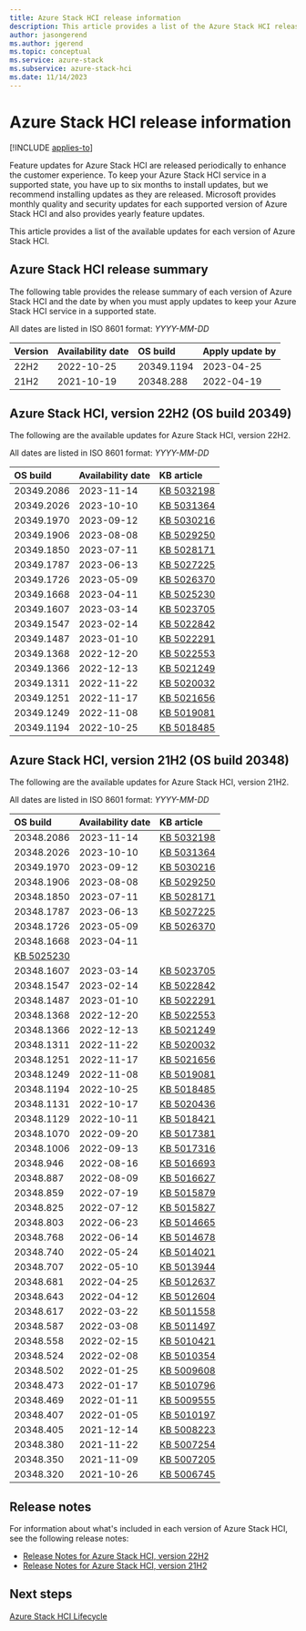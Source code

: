 ```yaml
---
title: Azure Stack HCI release information
description: This article provides a list of the Azure Stack HCI releases, including monthly updates, and corresponding OS builds.
author: jasongerend
ms.author: jgerend
ms.topic: conceptual
ms.service: azure-stack
ms.subservice: azure-stack-hci
ms.date: 11/14/2023
---
```


# Azure Stack HCI release information

[!INCLUDE [applies-to](../includes/hci-applies-to-22h2-21h2.md)]

Feature updates for Azure Stack HCI are released periodically to enhance the customer experience. To keep your Azure Stack HCI service in a supported state, you have up to six months to install updates, but we recommend installing updates as they are released. Microsoft provides monthly quality and security updates for each supported version of Azure Stack HCI and also provides yearly feature updates.

This article provides a list of the available updates for each version of Azure Stack HCI.  

## Azure Stack HCI release summary

The following table provides the release summary of each version of Azure Stack HCI and the date by when you must apply updates to keep your Azure Stack HCI service in a supported state.

All dates are listed in ISO 8601 format: *YYYY-MM-DD*

| **Version** | **Availability date** | **OS build**      | **Apply update by** |
|:------------|:----------------------|:------------------|:-------------------------|
| 22H2        | 2022-10-25            | 20349.1194        | 2023-04-25               |
| 21H2        | 2021-10-19            | 20348.288         | 2022-04-19               |

## Azure Stack HCI, version 22H2 (OS build 20349)

The following are the available updates for Azure Stack HCI, version 22H2.

All dates are listed in ISO 8601 format: *YYYY-MM-DD*

| **OS build** | **Availability date** | **KB article**                                           |
|:------------ |:----------------------|:---------------------------------------------------------|
| 20349.2086   | 2023-11-14            | [KB 5032198](https://support.microsoft.com/topic/43b510ae-28a3-496a-bea5-ba061c95cd54)  |
| 20349.2026   | 2023-10-10            | [KB 5031364](https://support.microsoft.com/topic/b827b04b-e11e-4295-b898-042df4b5053b)  |
| 20349.1970   | 2023-09-12            | [KB 5030216](https://support.microsoft.com/topic/fdf76ccf-ae95-4e19-9842-d4b8f7359fa2)  |
| 20349.1906   | 2023-08-08            | [KB 5029250](https://support.microsoft.com/topic/36a2464b-f91e-499a-98cd-661ad68a3536)  |
| 20349.1850   | 2023-07-11            | [KB 5028171](https://support.microsoft.com/topic/34557119-e00c-4678-bb87-048a36ed8585)  |
| 20349.1787   | 2023-06-13            | [KB 5027225](https://support.microsoft.com/topic/22021b0f-6d49-490c-9aef-f7556f928ad9)  |
| 20349.1726   | 2023-05-09            | [KB 5026370](https://support.microsoft.com/topic/77d61c1a-07d2-44d1-8023-834d87a28d78)  |
| 20349.1668   | 2023-04-11            | [KB 5025230](https://support.microsoft.com/topic/5048ddfb-7bf3-4e6c-b29a-7b44b789d282)  |
| 20349.1607   | 2023-03-14            | [KB 5023705](https://support.microsoft.com/topic/4f164afb-4249-4774-abf4-3d4581189588)  |
| 20349.1547   | 2023-02-14            | [KB 5022842](https://support.microsoft.com/topic/d5293fe7-3d6e-42d4-aa77-b2993562863a)  |
| 20349.1487   | 2023-01-10            | [KB 5022291](https://support.microsoft.com/topic/08650290-831c-4b1b-b241-b2a0112b5246)  |
| 20349.1368   | 2022-12-20            | [KB 5022553](https://support.microsoft.com/topic/ea457f12-62bd-461c-9f32-7cde11816a44)  |
| 20349.1366   | 2022-12-13            | [KB 5021249](https://support.microsoft.com/topic/3815a4c2-a71b-4cb1-9777-a9ef7db8701e)  |
| 20349.1311   | 2022-11-22            | [KB 5020032](https://support.microsoft.com/topic/c0c2f038-a248-4fac-9c63-45ab4f462424)  |
| 20349.1251   | 2022-11-17            | [KB 5021656](https://support.microsoft.com/topic/336b8958-d1dd-40b2-a93b-ed1b80003c27)  |
| 20349.1249   | 2022-11-08            | [KB 5019081](https://support.microsoft.com/topic/d53a4cf1-0987-4ab7-a529-23f7136f4083)  |
| 20349.1194   | 2022-10-25            | [KB 5018485](https://support.microsoft.com/topic/513988dc-4a9f-40ca-b089-e4c7703ad06e)  |

## Azure Stack HCI, version 21H2 (OS build 20348)

The following are the available updates for Azure Stack HCI, version 21H2.

All dates are listed in ISO 8601 format: *YYYY-MM-DD*

| **OS build** | **Availability date** | **KB article**                                           |
|:------------ |:----------------------|:---------------------------------------------------------|
| 20348.2086   | 2023-11-14            | [KB 5032198](https://support.microsoft.com/topic/f116b9a5-be0d-4c89-8a91-2ba2392294fa)  |
| 20348.2026   | 2023-10-10            | [KB 5031364](https://support.microsoft.com/topic/487ea79e-9378-472f-8e69-1e9f3bd757a0)  |
| 20349.1970   | 2023-09-12            | [KB 5030216](https://support.microsoft.com/topic/a8a4f08d-33f1-49a0-afcc-40bd7d6f44f3)  |
| 20348.1906   | 2023-08-08            | [KB 5029250](https://support.microsoft.com/topic/c1939499-12b7-4a23-8bda-2abd3a0fe084)  |
| 20348.1850   | 2023-07-11            | [KB 5028171](https://support.microsoft.com/topic/81aa00e1-31fb-42d7-ade1-7de0b37b3738)  |
| 20348.1787   | 2023-06-13            | [KB 5027225](https://support.microsoft.com/topic/dfe991ea-55bd-4618-89fe-b50870952dae)  |
| 20348.1726   | 2023-05-09            | [KB 5026370](https://support.microsoft.com/topic/214132e6-d909-4078-8161-6039c14a8322)  |
| 20348.1668   | 2023-04-11            |
 [KB 5025230](https://support.microsoft.com/topic/2cea5e9c-bd27-4651-9530-1e82de52138c)  |
| 20348.1607   | 2023-03-14             | [KB 5023705](https://support.microsoft.com/topic/e039eca6-13cf-46c0-b2b4-ee9a27bf6b2d)  |
| 20348.1547   | 2023-02-14             | [KB 5022842](https://support.microsoft.com/topic/c5f53080-d4aa-4c0e-ade8-62cb35acbd98)  |
| 20348.1487   | 2023-01-10            | [KB 5022291](https://support.microsoft.com/topic/02c080d2-0dee-44a0-8796-37cef529f6d6)  |
| 20348.1368   | 2022-12-20            | [KB 5022553](https://support.microsoft.com/topic/701b899c-f41c-4888-94fd-7d2f7a97a1a6)  |
| 20348.1366   | 2022-12-13            | [KB 5021249](https://support.microsoft.com/topic/e6f3210a-c999-4ac8-8fd6-66751febf300)  |
| 20348.1311   | 2022-11-22            | [KB 5020032](https://support.microsoft.com/topic/96bc003c-a310-445a-af1c-98e977a1a7d3)  |
| 20348.1251   | 2022-11-17            | [KB 5021656](https://support.microsoft.com/topic/f33facaa-2ccc-4ce2-a374-c5a3e01a6fdd)  |
| 20348.1249   | 2022-11-08            | [KB 5019081](https://support.microsoft.com/topic/4e51dca6-695b-4578-abf2-852cacea2d77)  |
| 20348.1194   | 2022-10-25            | [KB 5018485](https://support.microsoft.com/topic/bec5c23c-8d6e-4413-a010-24bf3d506f61)  |
| 20348.1131   | 2022-10-17            | [KB 5020436](https://support.microsoft.com/topic/c83f50da-9017-4755-93fe-00ddf27147da)  |
| 20348.1129   | 2022-10-11            | [KB 5018421](https://support.microsoft.com/topic/5173f8dc-29de-48ad-9763-9239f5257d62)  |
| 20348.1070   | 2022-09-20            | [KB 5017381](https://support.microsoft.com/topic/b58ee96f-7ddb-4cfe-870e-5047cf2dd52d)  |
| 20348.1006   | 2022-09-13            | [KB 5017316](https://support.microsoft.com/topic/0f0e00f9-a27c-496d-81b7-aa3b3bb010bc)  |
| 20348.946    | 2022-08-16            | [KB 5016693](https://support.microsoft.com/topic/9fe39a88-2ed4-489f-a729-3aeae9124690)  |
| 20348.887    | 2022-08-09            | [KB 5016627](https://support.microsoft.com/topic/e2aa1ec8-4d65-42f2-b8c9-926fe733f782)  |
| 20348.859    | 2022-07-19            | [KB 5015879](https://support.microsoft.com/topic/53c96b35-2a45-46a4-9b1b-b17faf5ee31b)  |
| 20348.825    | 2022-07-12            | [KB 5015827](https://support.microsoft.com/topic/959c973f-0cba-44cc-92f9-1aa4476d1ea1)  |
| 20348.803    | 2022-06-23            | [KB 5014665](https://support.microsoft.com/topic/108cb23c-8e38-4eb4-974a-b5a30d4bc0c4)  |
| 20348.768    | 2022-06-14            | [KB 5014678](https://support.microsoft.com/topic/16ee172a-6f0c-4863-93c1-d5c97bad9efd)  |
| 20348.740    | 2022-05-24            | [KB 5014021](https://support.microsoft.com/topic/b2e22509-31af-4efe-a9a8-1af0256541e5)  |
| 20348.707    | 2022-05-10            | [KB 5013944](https://support.microsoft.com/topic/73df007f-f353-421a-8f1d-2cf067243040)  |
| 20348.681    | 2022-04-25            | [KB 5012637](https://support.microsoft.com/topic/5bd3942b-6e47-42b2-a4bd-f442c2f3a01b)  |
| 20348.643    | 2022-04-12            | [KB 5012604](https://support.microsoft.com/topic/090da9ce-1c1d-452b-a410-2b02e583a287)  |
| 20348.617    | 2022-03-22            | [KB 5011558](https://support.microsoft.com/topic/4142756d-672b-4aac-b696-1b4e44d55c7c)  |
| 20348.587    | 2022-03-08            | [KB 5011497](https://support.microsoft.com/topic/7d03d4b7-992d-4044-acf0-1ee1a86fc5f5)  |
| 20348.558    | 2022-02-15            | [KB 5010421](https://support.microsoft.com/topic/d2772c05-e070-46fd-bd4a-b203b14fee78)  |
| 20348.524    | 2022-02-08            | [KB 5010354](https://support.microsoft.com/topic/bc5de80a-8b86-4828-b10f-a4e81dbae329)  |
| 20348.502    | 2022-01-25            | [KB 5009608](https://support.microsoft.com/topic/0cc9713f-4fd6-4e2b-a39e-852db67c1958)  |
| 20348.473    | 2022-01-17            | [KB 5010796](https://support.microsoft.com/topic/e79a633f-e876-4268-a21e-de6a9ca52da7)  |
| 20348.469    | 2022-01-11            | [KB 5009555](https://support.microsoft.com/topic/6064a83d-dc47-48a3-af78-d83f6d54f21a)  |
| 20348.407    | 2022-01-05            | [KB 5010197](https://support.microsoft.com/topic/1ecad3b4-fc07-4b0b-a13f-f3d6a9a610ca)  |
| 20348.405    | 2021-12-14            | [KB 5008223](https://support.microsoft.com/topic/9bfc69ea-cd28-4e5d-95c5-934d67d48ee1)  |
| 20348.380    | 2021-11-22            | [KB 5007254](https://support.microsoft.com/topic/98eb640f-81f6-4317-b965-100428db037f)  |
| 20348.350    | 2021-11-09            | [KB 5007205](https://support.microsoft.com/topic/a54d80e0-b1af-493e-9981-d4597a166119)  |
| 20348.320    | 2021-10-26            | [KB 5006745](https://support.microsoft.com/topic/572c595a-aff6-4976-a961-07aafb257973)  |

## Release notes

For information about what's included in each version of Azure Stack HCI, see the following release notes:

- [Release Notes for Azure Stack HCI, version 22H2](https://support.microsoft.com/topic/release-notes-for-azure-stack-hci-version-22h2-fea63106-a0a9-4b6c-bb72-a07985c98a56)
- [Release Notes for Azure Stack HCI, version 21H2](https://support.microsoft.com/topic/release-notes-for-azure-stack-hci-version-21h2-5c5e6adf-e006-4a29-be22-f6faeff90173)


## Next steps

[Azure Stack HCI Lifecycle](/lifecycle/products/azure-stack-hci)
